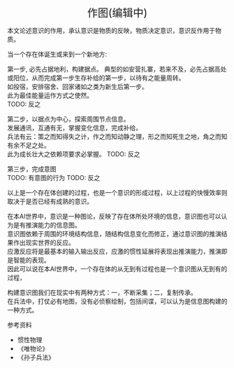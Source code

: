 <center><font size=5>作图(编辑中)</font></center>

本文论述意识的作用，承认意识是物质的反映，物质决定意识，意识反作用于物质。

当一个存在体诞生或来到一个新地方: <br/>

第一步, 必先占据地利，构建据点。
典型的如安营扎寨，若来不及，必先占据高处或阳位，从而完成第一步生存补给的第一步，以待有之能量周转。<br/>
如投宿，安排宿舍、回家诸如之类为新生后第一步。<br/>
此为最佳能量运作方式之使然。<br/>
TODO: 反之

第二步，以据点为中心，探索周围节点信息。<br/>
发展通讯，互通有无，掌握变化信息，完成补给。<br/>
兵法有云：策之而知得失之计，作之而知动静之理，形之而知死生之地，角之而知有余不足之处。<br/>
此为成长壮大之依赖项要求必掌握。
TODO: 反之

第三步，完成意图<br/>
TODO: 有意图的行为
TODO: 反之

以上是一个存在体创建的过程，也是一个意识的形成过程，以上过程的快慢效率则取决于是否已经有成熟的意识。<br/>

在本AI世界中，意识是一种图论，反映了存在体所处环境的信息，意识图也可以认为是有推演能力的信息图。<br/>
意识图依赖于周围的环境结构信息，随结构信息变化而修正，通过意识图的推演结果作出现实世界的反应。<br/>
应激反应将是最基本的输入输出反应，应激的惯性延展将表现出推演能力，推演即是智能的表现。<br/>
因此可以说在本AI世界中，一个存在体的从无到有过程也是一个意识图从无到有的过程，<br/>

构建意识图我们在现实中有两种方式：一，不断采集；二，复制传承。<br/>
在兵法中，打仗必有地图，没有必侦察绘制，包括间谍，可以认为是信息图构建的一种方式。<br/>

参考资料
* 惯性物理
* 《唯物论》
* 《孙子兵法》


